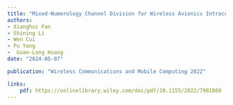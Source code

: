 ```yaml
---
title: "Mixed-Numerology Channel Division for Wireless Avionics Intracommunications"
authors:
- Xianghui Fan
- Shining Li
- Wen Cui
- Pu Yang
-  Guan-Long Huang
date: "2024-05-07"

publication: "Wireless Communications and Mobile Computing 2022"

links:
    pdf: https://onlinelibrary.wiley.com/doi/pdf/10.1155/2022/7981869
---
```

